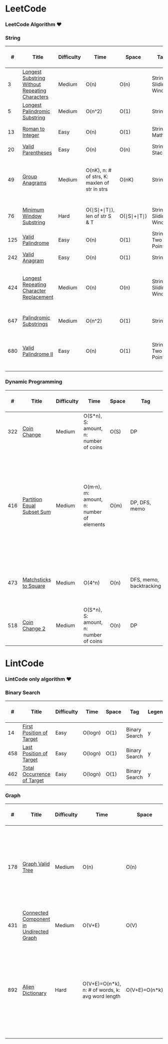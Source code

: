 LeetCode
========

### LeetCode Algorithm &hearts;

### String
| # | Title | Difficulty | Time | Space | Tag | Legend | Note | Last Submission Date |
|---| ----- | ---------- | ---- | ----- | --- | ------ | ---- | -------------------- |
|3|[Longest Substring Without Repeating Characters](https://github.com/teslamyesla/leetcode/blob/master/python/003-longest-substring-without-repeating-characters.py) |Medium|O(n)|O(n)|String, Sliding Window|*| One pass: for right in range(len(s)), change left position correspondingly. | 2020-09-02 |
|5|[Longest Palindromic Substring](https://github.com/teslamyesla/leetcode/blob/master/python/005-longest-palindromic-substring.py) |Medium|O(n^2)|O(1)|String|*| expandAroundCenter(s,i,i) and expandAroundCenter(s,i,i+1) | 2020-09-01 |
|13|[Roman to Integer](https://github.com/teslamyesla/leetcode/blob/master/python/013-roman-to-integer.py) |Easy|O(n)|O(1)|String, Math|y| if mapping[s[i]] < mapping[s[i+1]]: res -= mapping[s[i]] | 2020-09-02 |
|20|[Valid Parentheses](https://github.com/teslamyesla/leetcode/blob/master/python/020-valid-parentheses.py) |Easy|O(n)|O(n)|String, Stack|y| NA | 2020-09-01 |
|49|[Group Anagrams](https://github.com/teslamyesla/leetcode/blob/master/python/049-group-anagrams.py) |Medium| O(nK), n: # of strs, K: maxlen of str in strs| O(nK)|String|*| 1. collections.defaultdict(list) - value type is list (default type is int) 2. Use dict[tuple(cnt)].append(s) or dict[''.join(sorted(s))].append(s) - key cannot be list, need to convert to string or tuple| 2020-09-03 |
|76|[Minimum Window Substring](https://github.com/teslamyesla/leetcode/blob/master/python/076-minimum-window-substring.py) |Hard| O(∣S∣+∣T∣), len of str S & T |O(∣S∣+∣T∣) |String, Sliding Window|*| target_counter - counter == {}: check all target_counter chars are in counter; This problem is similiar with 003 | 2020-09-03 |
|125|[Valid Palindrome](https://github.com/teslamyesla/leetcode/blob/master/python/125-valid-palindrome.py) |Easy|O(n)|O(1)|String, Two Pointers|y| s[i].isalpha(), s[i].isdigit(), s[i].lower() | 2020-09-04 |
|242|[Valid Anagram](https://github.com/teslamyesla/leetcode/blob/master/python/242-valid-anagram.py) |Easy|O(n)|O(1)|String|y| Use dict.keys(), collections.Counter() | 2020-09-03 |
|424|[Longest Repeating Character Replacement](https://github.com/teslamyesla/leetcode/blob/master/python/424-longest-repeating-character-replacement.py) |Medium|O(n)|O(n)|String, Sliding Window|*| Start with a window of size 1 and increase it if size of window (which is r - l + 1) minus the amount of occurences of the most frequent character in the window (count) is less than or equal to k.| 2020-09-02 |
|647|[Palindromic Substrings](https://github.com/teslamyesla/leetcode/blob/master/python/647-palindromic-substrings.py) |Medium|O(n^2)|O(1)|String|y| Same as 005, expandAroundCenter(s,i,i) and expandAroundCenter(s,i,i+1) | 2020-09-04 |
|680|[Valid Palindrome II](https://github.com/teslamyesla/leetcode/blob/master/python/680-valid-palindrome-ii.py) | Easy|O(n)|O(1)|String, Two Pointers|*| If s[i] == s[j] then we may take i++; j--. Otherwise, the palindrome must be either s[i+1], s[i+2], ..., s[j] or s[i], s[i+1], ..., s[j-1], and we should check both cases.| 2020-09-01 |


### Dynamic Programming
| # | Title | Difficulty | Time | Space | Tag | Legend | Note | Last Submission Date |
|---| ----- | ---------- | ---- | ----- | --- | ------ | ---- | -------------------- |
|322|[Coin Change](https://github.com/teslamyesla/leetcode/blob/master/python/322-coin-change.py) |Medium|O(S*n), S: amount, n: number of coins|O(S)|DP|*| F[i] = min(F[i], F[i-coin] + 1) for coin in coins | 2020-10-20 |
|416|[Partition Equal Subset Sum](https://github.com/teslamyesla/leetcode/blob/master/python/416-partition-equal-subset-sum.py) |Medium|O(m⋅n), m: amount, n: number of elements|O(m)|DP, DFS, memo|*| 1. Convert to subSetSum = sum // 2  2. Similiar as Coin Change DP, but each number can only be used once (thus DP[i] update in a reverse order) | 2020-10-18 |
|473|[Matchsticks to Square](https://github.com/teslamyesla/leetcode/blob/master/python/473-matchsticks-to-square.py) |Medium|O(4^n)|O(n)|DFS, memo, backtracking|*| for i in range(4): sums[i] += nums[idx]; dfs; sums[i] -= nums[idx] | 2020-10-19 |
|518|[Coin Change 2](https://github.com/teslamyesla/leetcode/blob/master/python/518-coin-change-2.py) |Medium|O(S*n), S: amount, n: number of coins|O(n)|DP|*| if i == coin: F[i] += 1; else F[i] += F[i-coin] for coin in coins | 2020-10-21 |

LintCode
========

### LintCode only algorithm &hearts;

### Binary Search
| # | Title | Difficulty | Time | Space | Tag | Legend | Note | Last Submission Date |
|---| ----- | ---------- | ---- | ----- | --- | ------ | ---- | -------------------- |
|14|[First Position of Target](https://github.com/teslamyesla/leetcode/blob/master/python/lintcode-014-first-position-of-target.py) |Easy|O(logn)|O(1)|Binary Search|y| NA | 2020-10-20 |
|458|[Last Position of Target](https://github.com/teslamyesla/leetcode/blob/master/python/lintcode-458-last-position-of-target.py) |Easy|O(logn)|O(1)|Binary Search|y| NA | 2020-10-20 |
|462|[Total Occurrence of Target](https://github.com/teslamyesla/leetcode/blob/master/python/lintcode-462-total-occurrence-of-target.py) |Easy|O(logn)|O(1)|Binary Search|y| NA | 2020-10-20 |


### Graph
| # | Title | Difficulty | Time | Space | Tag | Legend | Note | Last Submission Date |
|---| ----- | ---------- | ---- | ----- | --- | ------ | ---- | -------------------- |
|178|[Graph Valid Tree](https://github.com/teslamyesla/leetcode/blob/master/python/lintcode-178-graph-valid-tree.py) |Medium| O(n)| O(n)|DFS / Union Find|*| 3 properties of tree: 1) connectivity 2) n-1 edges for n node tree 3) no cycle. Satisfy any 2 of above qualifies for a tree. DFS checks 1+2, Union Find checks 2+3 | 2020-10-14 |
|431|[Connected Component in Undirected Graph](https://github.com/teslamyesla/leetcode/blob/master/python/lintcode-431-connected-component-in-undirected-graph.py) |Medium| O(V+E) | O(V) | DFS / Union Find|*| NA | 2020-10-14 |
|892|[Alien Dictionary](https://github.com/teslamyesla/leetcode/blob/master/python/lintcode-892-alien-dictionary.py) |Hard| O(V+E)=O(n*k), n: # of words, k: avg word length| O(V+E)=O(n*k)|Topology Sort|*| 1. char is the node, char to char relationship is the dependency, use topology sort 2. use HEAP instead of Queue to maintain lexicographical order during topological sort! | 2020-10-14 |


